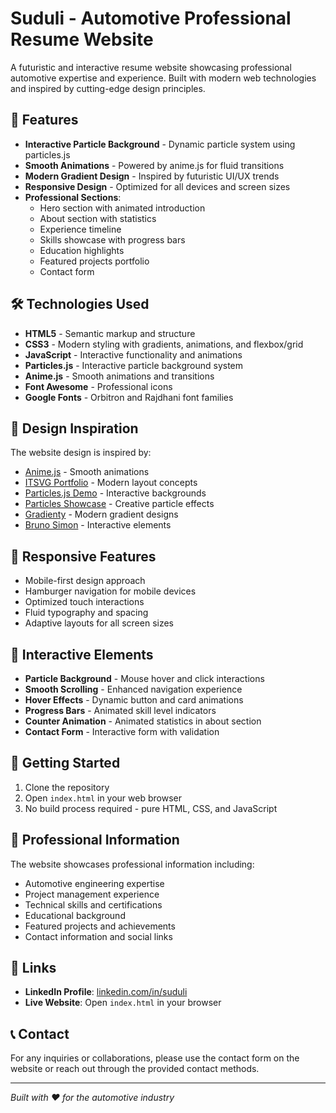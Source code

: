 # Suduli - Automotive Professional Resume Website

A futuristic and interactive resume website showcasing professional automotive expertise and experience. Built with modern web technologies and inspired by cutting-edge design principles.

## 🚀 Features

- **Interactive Particle Background** - Dynamic particle system using particles.js
- **Smooth Animations** - Powered by anime.js for fluid transitions
- **Modern Gradient Design** - Inspired by futuristic UI/UX trends
- **Responsive Design** - Optimized for all devices and screen sizes
- **Professional Sections**:
  - Hero section with animated introduction
  - About section with statistics
  - Experience timeline
  - Skills showcase with progress bars
  - Education highlights
  - Featured projects portfolio
  - Contact form

## 🛠️ Technologies Used

- **HTML5** - Semantic markup and structure
- **CSS3** - Modern styling with gradients, animations, and flexbox/grid
- **JavaScript** - Interactive functionality and animations
- **Particles.js** - Interactive particle background system
- **Anime.js** - Smooth animations and transitions
- **Font Awesome** - Professional icons
- **Google Fonts** - Orbitron and Rajdhani font families

## 🎨 Design Inspiration

The website design is inspired by:
- [Anime.js](https://animejs.com/) - Smooth animations
- [ITSVG Portfolio](https://itsvg.in/) - Modern layout concepts
- [Particles.js Demo](https://vincentgarreau.com/particles.js/) - Interactive backgrounds
- [Particles Showcase](https://particles.wannathis.one/) - Creative particle effects
- [Gradienty](https://gradienty.codes/) - Modern gradient designs
- [Bruno Simon](https://bruno-simon.com/) - Interactive elements

## 📱 Responsive Features

- Mobile-first design approach
- Hamburger navigation for mobile devices
- Optimized touch interactions
- Fluid typography and spacing
- Adaptive layouts for all screen sizes

## 🌟 Interactive Elements

- **Particle Background** - Mouse hover and click interactions
- **Smooth Scrolling** - Enhanced navigation experience
- **Hover Effects** - Dynamic button and card animations
- **Progress Bars** - Animated skill level indicators
- **Counter Animation** - Animated statistics in about section
- **Contact Form** - Interactive form with validation

## 🚀 Getting Started

1. Clone the repository
2. Open `index.html` in your web browser
3. No build process required - pure HTML, CSS, and JavaScript

## 📄 Professional Information

The website showcases professional information including:
- Automotive engineering expertise
- Project management experience
- Technical skills and certifications
- Educational background
- Featured projects and achievements
- Contact information and social links

## 🔗 Links

- **LinkedIn Profile**: [linkedin.com/in/suduli](https://www.linkedin.com/in/suduli/)
- **Live Website**: Open `index.html` in your browser

## 📞 Contact

For any inquiries or collaborations, please use the contact form on the website or reach out through the provided contact methods.

---

*Built with ❤️ for the automotive industry*